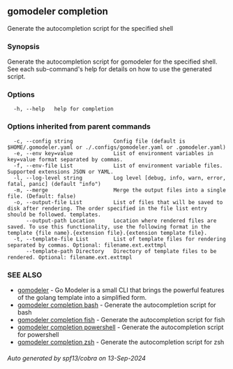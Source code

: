 ## gomodeler completion

Generate the autocompletion script for the specified shell

### Synopsis

Generate the autocompletion script for gomodeler for the specified shell.
See each sub-command's help for details on how to use the generated script.


### Options

```
  -h, --help   help for completion
```

### Options inherited from parent commands

```
  -c, --config string             Config file (default is $HOME/.gomodeler.yaml or ./.configs/gomodeler.yaml or .gomodeler.yaml)
  -e, --env key=value             List of environment variables in key=value format separated by commas.
  -f, --env-file List             List of environment variable files. Supported extensions JSON or YAML.
  -l, --log-level string          Log level [debug, info, warn, error, fatal, panic] (default "info")
  -m, --merge                     Merge the output files into a single file. (Default: false)
  -o, --output-file List          List of files that will be saved to disk after rendering. The order specified in the file list entry should be followed. templates.
      --output-path Location      Location where rendered files are saved. To use this functionality, use the following format in the template {file name}.{extension file}.{extension template file}.
  -t, --template-file List        List of template files for rendering separated by commas. Optional: filename.ext.exttmpl
      --template-path Directory   Directory of template files to be rendered. Optional: filename.ext.exttmpl
```

### SEE ALSO

* [gomodeler](gomodeler.md)	 - Go Modeler is a small CLI that brings the powerful features of the golang template into a simplified form.
* [gomodeler completion bash](gomodeler_completion_bash.md)	 - Generate the autocompletion script for bash
* [gomodeler completion fish](gomodeler_completion_fish.md)	 - Generate the autocompletion script for fish
* [gomodeler completion powershell](gomodeler_completion_powershell.md)	 - Generate the autocompletion script for powershell
* [gomodeler completion zsh](gomodeler_completion_zsh.md)	 - Generate the autocompletion script for zsh

###### Auto generated by spf13/cobra on 13-Sep-2024
